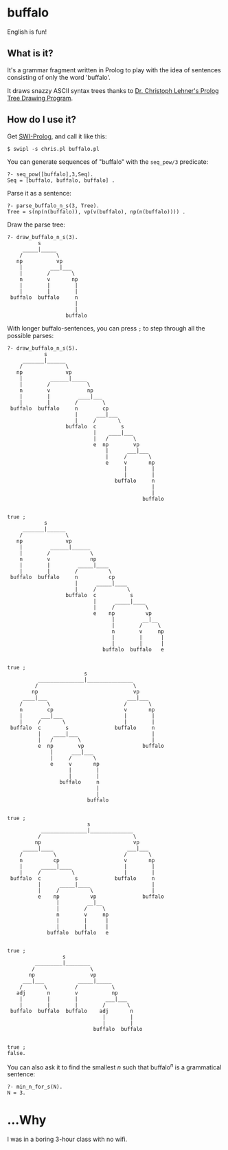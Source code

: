 # buffalo

English is fun!

## What is it?

It's a grammar fragment written in Prolog to play with the idea of sentences consisting of only the word 'buffalo'.

It draws snazzy ASCII syntax trees thanks to [Dr. Christoph Lehner's Prolog Tree Drawing Program](http://www.nyu.edu/pages/linguistics/workbook/lehner/).

## How do I use it?

Get [SWI-Prolog](http://www.swi-prolog.org/), and call it like this:

	$ swipl -s chris.pl buffalo.pl

You can generate sequences of "buffalo" with the `seq_pow/3` predicate:

	?- seq_pow([buffalo],3,Seq).
	Seq = [buffalo, buffalo, buffalo] .

Parse it as a sentence:

	?- parse_buffalo_n_s(3, Tree).
	Tree = s(np(n(buffalo)), vp(v(buffalo), np(n(buffalo)))) .

Draw the parse tree:

	?- draw_buffalo_n_s(3).
	          s
	     _____|_____
	    /           \
	   np           vp
	    |         ___|___
	    |        /       \
	    n        v       np
	    |        |        |
	    |        |        |
	 buffalo  buffalo     n
	                      |
	                      |
	                   buffalo

With longer buffalo-sentences, you can press `;` to step through all the possible parses:

	?- draw_buffalo_n_s(5).
	            s
	     _______|______
	    /              \
	   np              vp
	    |         ______|_____
	    |        /            \
	    n        v            np
	    |        |         ____|___
	    |        |        /        \
	 buffalo  buffalo     n        cp
	                      |      ___|___
	                      |     /       \
	                   buffalo  c        s
	                            |    ____|___
	                            |   /        \
	                            e  np        vp
	                                |      ___|___
	                                |     /       \
	                                e     v       np
	                                      |        |
	                                      |        |
	                                   buffalo     n
	                                               |
	                                               |
	                                            buffalo


	true ;
	            s
	     _______|______
	    /              \
	   np              vp
	    |         ______|______
	    |        /             \
	    n        v             np
	    |        |         _____|____
	    |        |        /          \
	 buffalo  buffalo     n          cp
	                      |      _____|____
	                      |     /          \
	                   buffalo  c           s
	                            |      _____|____
	                            |     /          \
	                            e    np          vp
	                                  |         __|__
	                                  |        /     \
	                                  n        v     np
	                                  |        |      |
	                                  |        |      |
	                               buffalo  buffalo   e


	true ;
	                         s
	          _______________|_______________
	         /                               \
	        np                               vp
	     ____|___                          ___|___
	    /        \                        /       \
	    n        cp                       v       np
	    |      ___|___                    |        |
	    |     /       \                   |        |
	 buffalo  c        s               buffalo     n
	          |    ____|___                        |
	          |   /        \                       |
	          e  np        vp                   buffalo
	              |      ___|___
	              |     /       \
	              e     v       np
	                    |        |
	                    |        |
	                 buffalo     n
	                             |
	                             |
	                          buffalo


	true ;
	                          s
	           _______________|______________
	          /                              \
	         np                              vp
	     _____|____                        ___|___
	    /          \                      /       \
	    n          cp                     v       np
	    |      _____|____                 |        |
	    |     /          \                |        |
	 buffalo  c           s            buffalo     n
	          |      _____|____                    |
	          |     /          \                   |
	          e    np          vp               buffalo
	                |         __|__
	                |        /     \
	                n        v     np
	                |        |      |
	                |        |      |
	             buffalo  buffalo   e


	true ;
	                  s
	         _________|________
	        /                  \
	       np                  vp
	     ___|___           _____|_____
	    /       \         /           \
	   adj       n        v           np
	    |        |        |         ___|___
	    |        |        |        /       \
	 buffalo  buffalo  buffalo    adj       n
	                               |        |
	                               |        |
	                            buffalo  buffalo


	true ;
	false.

You can also ask it to find the smallest <i>n</i> such that buffalo<sup><i>n</i></sup> is a grammatical sentence:

	?- min_n_for_s(N).
	N = 3.

# ...Why

I was in a boring 3-hour class with no wifi.
